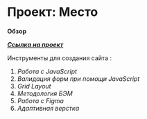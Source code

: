 # Проект: Место

**Обзор**

[***Ссылка на проект***](https://merderface24.github.io/mesto/)

Инструменты для создания сайта :

1. _Работа с JavaScript_
2. _Валидация форм при помощи JavaScript_
2. _Grid Layout_
3. _Методология БЭМ_
4. _Работа с Figma_
5. _Адаптивная верстка_
